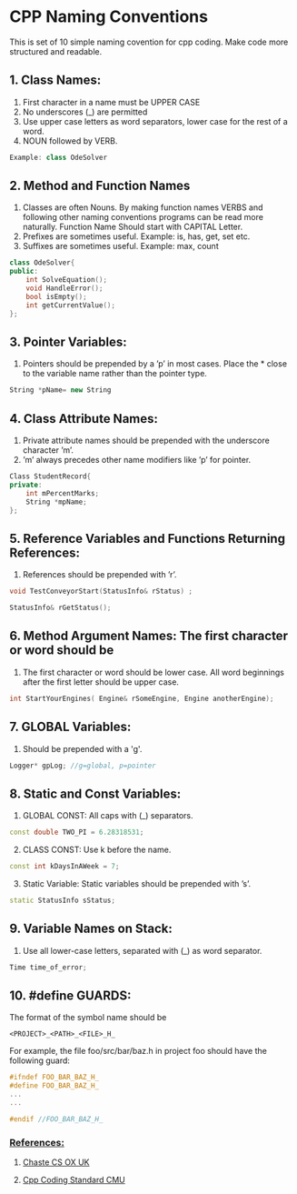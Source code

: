 # CPP Naming Conventions

This is set of 10 simple naming covention for cpp coding. Make code more structured and readable.

## 1. Class Names:


1. First character in a name must be UPPER CASE
2. No underscores (_) are permitted
3. Use upper case letters as word separators, lower case for the rest of a word.
4. NOUN followed by VERB.

```cpp
Example: class OdeSolver
```

## 2. Method and Function Names

1. Classes are often Nouns. By making function names VERBS and following other naming conventions programs can be read more naturally. Function Name Should start with CAPITAL Letter.
2. Prefixes are sometimes useful. Example: is, has, get, set etc.
3. Suffixes are sometimes useful. Example: max, count

```cpp
class OdeSolver{
public:
    int SolveEquation();
    void HandleError();
    bool isEmpty();
    int getCurrentValue();
};
```

## 3. Pointer Variables:
1. Pointers should be prepended by a ’p’ in most cases. Place the * close
to the variable name rather than the pointer type. 

```cpp
String *pName= new String
```

## 4. Class Attribute Names:

1. Private attribute names should be prepended with the underscore
character ’m’.
2. ’m’ always precedes other name modifiers like ’p’ for pointer.

```cpp
Class StudentRecord{
private:
    int mPercentMarks;
    String *mpName;
};
```

## 5. Reference Variables and Functions Returning References:

1. References should be prepended with ’r’. 

```cpp
void TestConveyorStart(StatusInfo& rStatus) ;

StatusInfo& rGetStatus();
```

## 6. Method Argument Names: The first character or word should be

1. The first character or word should be lower case. All word beginnings after the first letter should be upper case.

```cpp
int StartYourEngines( Engine& rSomeEngine, Engine anotherEngine);
```

## 7. GLOBAL Variables: 

1. Should be prepended with a 'g'. 

```cpp
Logger* gpLog; //g=global, p=pointer
```

## 8. Static and Const Variables:
1. GLOBAL CONST: All caps with (_) separators. 

```cpp
const double TWO_PI = 6.28318531;
```

2. CLASS CONST: Use k before the name. 

```cpp
const int kDaysInAWeek = 7;
```

3. Static Variable: Static variables should be prepended with ’s’.

```cpp
static StatusInfo sStatus;
```

## 9. Variable Names on Stack: 

1. Use all lower-case letters, separated with
(_) as word separator. 

```cpp
Time time_of_error;
```

## 10. #define GUARDS: 
The format of the symbol name should be

`<PROJECT>_<PATH>_<FILE>_H_`

For example, the file
foo/src/bar/baz.h in project foo should have the following guard:

```cpp
#ifndef FOO_BAR_BAZ_H_
#define FOO_BAR_BAZ_H_
...
...

#endif //FOO_BAR_BAZ_H_
```

### <ins>References:</ins>

1. [Chaste CS OX UK ](https://www.google.com/url?sa=t&rct=j&q=&esrc=s&source=web&cd=5&ved=2ahUKEwj_hPKzpfnoAhXWXisKHdaPDioQFjAEegQIBBAC&url=https%3A%2F%2Fchaste.cs.ox.ac.uk%2Ftrac%2Fraw-attachment%2Fwiki%2FCodingStandardsStrategy%2FcodingStandards.pdf&usg=AOvVaw0luvSMRxUSnHMf4StikNh-)

2. [Cpp Coding Standard CMU](https://users.ece.cmu.edu/~eno/coding/CppCodingStandard.html#classnames)
